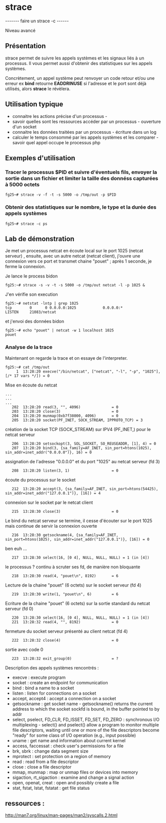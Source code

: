 # strace

------- faire un strace -c ------

Niveau avancé

## Présentation
strace permet de suivre les appels systèmes et les signaux liés à un processus. Il vous permet aussi d'obtenir des statistiques sur les appels systèmes.   

Concrètement, un appel système peut renvoyer un code retour et/ou une erreur ex **bind** retourne **EADDRINUSE** si l'adresse et le port sont déjà utilisés, alors **strace** le révèlera.

## Utilisation typique
* connaitre les actions précise d'un processus - 
* savoir quelles sont les ressources accéder par un processus - ouverture d'un socket
* connaitre les données traitées par un processus - écriture dans un log
* calculer le temps consommé par les appels systèmes et les comparer - savoir quel appel occupe le processus php
 
## Exemples d'utilisation
### Tracer le processus $PID et suivre d'éventuels fils, envoyer la sortie dans un fichier et limiter la taille des donnéss capturées à 5000 octets  
```
fg25~# strace -v -f -t -s 5000 -o /tmp/out -p $PID
```
### Obtenir des statistiques sur le nombre, le type et la durée des appels systèmes    
```
fg25~# strace -c ps
```

## Lab de démonstration 

Je met un processus netcat en écoute local sur le port 1025 (netcat serveur) , ensuite, avec un autre netcat (netcat client), j'ouvre une connexion vers ce port et transmet chaine "pouet" ; après 1 seconde, je ferme la connexion. 

Je lance le process bidon
```
fg25:~# strace -s -v -t -s 5000 -o /tmp/out netcat -l -p 1025 &
```

J'en vérifie son execution
```
fg25:~# netstat -lntp | grep 1025
tcp        0      0 0.0.0.0:1025            0.0.0.0:*               LISTEN     21083/netcat
```

et j'envoi des données bidon
```
fg25:~# echo "pouet" | netcat -w 1 localhost 1025
pouet
```

### Analyse de la trace

Maintenant on regarde la trace et on essaye de l'interpreter.
```
fg25:~# cat /tmp/out
     1  13:28:20 execve("/bin/netcat", ["netcat", "-l", "-p", "1025"], [/* 17 vars */]) = 0
```
Mise en écoute du netcat 
```
...
...
...
   202  13:28:20 read(3, "", 4096)              = 0
   203  13:28:20 close(3)                       = 0
   204  13:28:20 munmap(0xb7f38000, 4096)       = 0
   205  13:28:20 socket(PF_INET, SOCK_STREAM, IPPROTO_TCP) = 3
```
création de la socket TCP (SOCK_STREAM) sur IPV4 (PF_INET,) pour le netcat serveur 
```
   206  13:28:20 setsockopt(3, SOL_SOCKET, SO_REUSEADDR, [1], 4) = 0
   207  13:28:20 bind(3, {sa_family=AF_INET, sin_port=htons(1025), sin_addr=inet_addr("0.0.0.0")}, 16) = 0
```
assignation de l'adresse "0.0.0.0" et du port "1025" au netcat serveur (fd 3)

```
   208  13:28:20 listen(3, 1)                   = 0
```
écoute du processus sur le socket 
```
   212  13:28:20 accept(3, {sa_family=AF_INET, sin_port=htons(54425), sin_addr=inet_addr("127.0.0.1")}, [16]) = 4
```
connexion sur le socket par le netcat client
```
   215  13:28:30 close(3)                       = 0
```
Le bind du netcat serveur se termine, il cesse d'écouter sur le port 1025 mais continue de servir la connexion ouverte  
```
   216  13:28:30 getsockname(4, {sa_family=AF_INET, sin_port=htons(1025), sin_addr=inet_addr("127.0.0.1")}, [16]) = 0
```
ben euh ...
```
   217  13:28:30 select(16, [0 4], NULL, NULL, NULL) = 1 (in [4])
```
le processus ? continu à scruter ses fd, de manière non bloquante
```
   218  13:28:30 read(4, "pouet\n", 8192)       = 6
```
Lecture de la chaine "pouet" (6 octets) sur le socket serveur (fd 4)
```
   219  13:28:30 write(1, "pouet\n", 6)         = 6
```
Ecriture de la chaine "pouet" (6 octets) sur la sortie standard du netcat serveur (fd 0)
```
   220  13:28:30 select(16, [0 4], NULL, NULL, NULL) = 1 (in [4])
   221  13:28:32 read(4, "", 8192)              = 0
```
fermeture du socket serveur présenté au client netcat (fd 4) 
```
   222  13:28:32 close(4)                       = 0
```
sortie avec code 0
```
   223  13:28:32 exit_group(0)                  = ?
```

Description des appels systèmes rencontrés :

* execve : execute program 
* socket : create an endpoint for communication
* bind : bind a name to a socket
* listen : listen for connections on a socket
* accept, accept4 : accept a connection on a socket
* getsockname : get socket name - getsockname() returns the current address to which the socket sockfd is bound, in the buffer pointed to by addr
* select,  pselect, FD_CLR, FD_ISSET, FD_SET, FD_ZERO : synchronous I/O multiplexing - select() and pselect() allow a program to monitor multiple file descriptors, waiting until one or more of the file descriptors become "ready" for some class of I/O operation (e.g., input possible)
* uname : get name and information about current kernel
* access, faccessat : check user's permissions for a file
* brk, sbrk : change data segment size
* mprotect : set protection on a region of memory
* read : read from a file descriptor
* close : close a file descriptor
* mmap, munmap : map or unmap files or devices into memory
* sigaction, rt_sigaction : examine and change a signal action
* open, openat, creat : open and possibly create a file
* stat, fstat, lstat, fstatat : get file status

## ressources :
http://man7.org/linux/man-pages/man2/syscalls.2.html 

